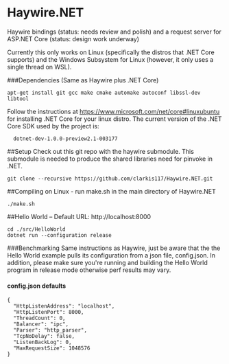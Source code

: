 # Haywire.NET

Haywire bindings (status: needs review and polish) and a request server for ASP.NET Core (status: design work underway)

Currently this only works on Linux (specifically the distros that .NET Core supports) and the Windows Subsystem for Linux (however, it only uses a single thread on WSL).

###Dependencies (Same as Haywire plus .NET Core)
```
apt-get install git gcc make cmake automake autoconf libssl-dev libtool
```
Follow the instructions at https://www.microsoft.com/net/core#linuxubuntu for installing .NET Core for your linux distro. The current version of the .NET Core SDK used by the project is:
```
  dotnet-dev-1.0.0-preview2.1-003177
```


##Setup
Check out this git repo with the haywire submodule. This submodule is needed to produce the shared libraries need for pinvoke in .NET.
```
git clone --recursive https://github.com/clarkis117/Haywire.NET.git
```

##Compiling on Linux - run make.sh in the main directory of Haywire.NET
```
./make.sh
```

##Hello World – Default URL: http://localhost:8000
```
cd ./src/HelloWorld
dotnet run --configuration release
```

###Benchmarking 
Same instructions as Haywire, just be aware that the the Hello World example pulls its configuration from a json file, config.json. In addition, please make sure you're running and building the Hello World program in release mode otherwise perf results may vary.

#### config.json defaults
```
{
  "HttpListenAddress": "localhost",
  "HttpListenPort": 8000,
  "ThreadCount": 0,
  "Balancer": "ipc",
  "Parser": "http_parser",
  "TcpNoDelay": false,
  "ListenBackLog": 0,
  "MaxRequestSize": 1048576
}
```
